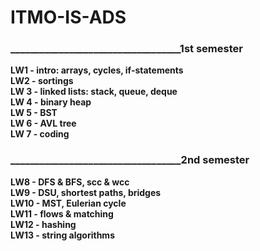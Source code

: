# ITMO-IS-ADS

### ___________________________________1st semester
**LW1 - intro: arrays, cycles, if-statements**\
**LW2 - sortings**\
**LW 3 - linked lists: stack, queue, deque**\
**LW 4 - binary heap** \
**LW 5 - BST**\
**LW 6 - AVL tree**\
**LW 7 - coding**

### ___________________________________2nd semester
**LW8 - DFS & BFS, scc & wcc**\
**LW9 - DSU, shortest paths, bridges**\
**LW10 - MST, Eulerian cycle**\
**LW11 - flows & matching**\
**LW12 - hashing**\
**LW13 - string algorithms**
